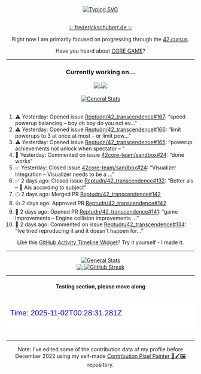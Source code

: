 <div align="center">
	<a href="https://git.io/typing-svg"><img src="https://readme-typing-svg.demolab.com?font=Fira+Code&size=30&pause=1000&color=70A5FD&background=1A1B27&center=true&vCenter=true&repeat=false&random=false&width=550&lines=%F0%9F%91%8B+Hello+World!+I'm+Freddy!+%F0%9F%96%96" alt="Typing SVG" /></a>
</div>
<br>
<div align="center">
	<p></p><a href="https://frederickschubert.de">✨ frederickschubert.de ✨</a></p>
	<p>Right now I am primarily focused on progressing through the <a href="https://github.com/FreddyMSchubert/42_cursus">42 cursus</a>.</p>
	<p>Have you heard about <a href="https://coregame.de/">CORE GAME</a>?</p>
</div>

<hr>

<div align="center">

### Currently working on...

<!-- [![current_repo](https://github-readme-stats.vercel.app/api/pin/?username=FreddyMSchubert&repo=Crafty_Concoctions&theme=tokyonight)](https://github.com/FreddyMSchubert/Crafty_Concoctions) -->

<div align="center">
	<a href="https://github.com/Reptudn/42_transcendence" target="_blank">
		<img align="center" src="https://github-readme-stats.vercel.app/api/pin/?username=Reptudn&repo=42_transcendence&theme=tokyonight" />
	</a>
	<a href="https://github.com/42core-team/even_COREnier" target="_blank">
		<img align="center" src="https://github-readme-stats.vercel.app/api/pin/?username=42core-team&repo=even_COREnier&theme=tokyonight" />
	</a>
</div>

<br>

<div align="center">
	<a href="https://github.com/FreddyMSchubert/42_cursus" target="_blank">
		<img align="center" src="https://github-readme-stats.vercel.app/api/pin/?username=FreddyMSchubert&repo=42_cursus&theme=tokyonight" alt="General Stats" />
	</a>
</div>

<br>

<div align="left">
<ol>
<!-- ACTIVITY:START -->
<li>⚠️ Yesterday: Opened issue <a href="https://github.com/Reptudn/42_transcendence/issues/167">Reptudn/42_transcendence#167</a>: “speed powerup balancing – boy oh boy do you not ev…”</li>
<li>⚠️ Yesterday: Opened issue <a href="https://github.com/Reptudn/42_transcendence/issues/166">Reptudn/42_transcendence#166</a>: “limit powerups to 3 at once at most – or limit pow…”</li>
<li>⚠️ Yesterday: Opened issue <a href="https://github.com/Reptudn/42_transcendence/issues/165">Reptudn/42_transcendence#165</a>: “powerup achievements not unlock when spectator – ”</li>
<li>💬 Yesterday: Commented on issue <a href="https://github.com/42core-team/sandbox/issues/24#issuecomment-3191286362">42core-team/sandbox#24</a>: “done works”</li>
<li>✅ Yesterday: Closed issue <a href="https://github.com/42core-team/sandbox/issues/24">42core-team/sandbox#24</a>: “Visualizer Integration – Visualizer needs to be a …”</li>
<li>✅ 2 days ago: Closed issue <a href="https://github.com/Reptudn/42_transcendence/issues/132">Reptudn/42_transcendence#132</a>: “Better ais – 🤖 Ais according to subject”</li>
<li>🌕 2 days ago: Merged PR <a href="https://github.com/Reptudn/42_transcendence/pull/142">Reptudn/42_transcendence#142</a></li>
<li>👍 2 days ago: Approved PR <a href="https://github.com/Reptudn/42_transcendence/pull/142">Reptudn/42_transcendence#142</a></li>
<li>🚀 2 days ago: Opened PR <a href="https://github.com/Reptudn/42_transcendence/pull/141">Reptudn/42_transcendence#141</a>: “game improvements – Engine collision improvements …”</li>
<li>💬 2 days ago: Commented on issue <a href="https://github.com/Reptudn/42_transcendence/issues/134#issuecomment-3186024612">Reptudn/42_transcendence#134</a>: “Ive tried reproducing it and it doesn't happen for…”</li>
<!-- ACTIVITY:END -->
</ol>
</div>

Like this [GitHub Activity Timeline Widget](https://github.com/FreddyMSchubert/github-activity-timeline)? Try it yourself - I made it.

<hr>

<div align="center">
	<a href="https://github.com/anuraghazra/github-readme-stats" target="_blank">
		<img height=200 align="center" src="https://github-readme-stats.vercel.app/api?username=FreddyMSchubert&show_icons=true&theme=tokyonight&card_width=650" alt="General Stats" />
	</a>
</div>

<div align="center">
	<a href="https://github.com/anuraghazra/github-readme-stats" target="_blank">
		<img height=200 align="center" src="https://github-readme-stats.vercel.app/api/top-langs/?username=FreddyMSchubert&layout=donut&theme=tokyonight&card_width=320">
	</a>
	<a href="https://github.com/DenverCoder1/github-readme-streak-stats" target="_blank">
		<img height=200 align="center" src="https://streak-stats.demolab.com?user=FreddyMSchubert&theme=tokyonight&date_format=j%20M%5B%20Y%5D&card_width=320&card_height=200&hide_total_contributions=true" alt="GitHub Streak" />
	</a>
</div>

<hr>

#### Testing section, please move along

![GitHub Defenders SVG](https://github.com/FreddyMSchubert/FreddyMSchubert/blob/github_defenders_output/output.svg)

<hr>

Note: I've edited some of the contribution data of my profile before December 2022 using my self-made [Contribution Pixel Painter 🎨🖌️🖼️](https://github.com/FreddyMSchubert/contribution-pixel-painter) repository.
